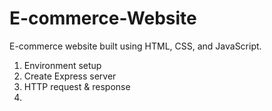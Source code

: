 # E-commerce-Website
E-commerce website built using HTML, CSS, and JavaScript.

1. Environment setup
2. Create Express server 
3. HTTP request & response
4. 

